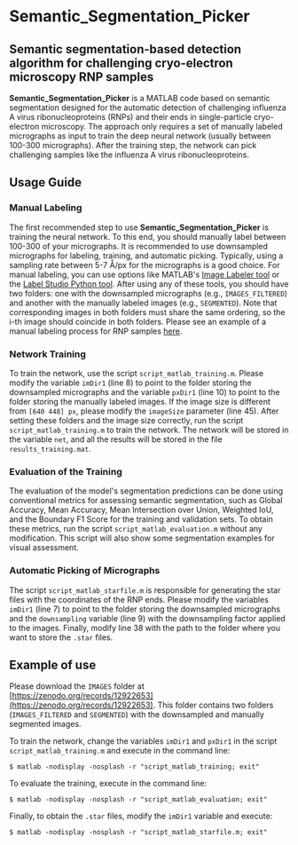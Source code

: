 # Semantic_Segmentation_Picker

## Semantic segmentation-based detection algorithm for challenging cryo-electron microscopy RNP samples

**Semantic_Segmentation_Picker** is a MATLAB code based on semantic segmentation designed for the automatic detection of challenging influenza A virus ribonucleoproteins (RNPs) and their ends in single-particle cryo-electron microscopy. The approach only requires a set of manually labeled micrographs as input to train the deep neural network (usually between 100-300 micrographs). After the training step, the network can pick challenging samples like the influenza A virus ribonucleoproteins.

## Usage Guide

### Manual Labeling

The first recommended step to use **Semantic_Segmentation_Picker** is training the neural network. To this end, you should manually label between 100-300 of your micrographs. It is recommended to use downsampled micrographs for labeling, training, and automatic picking. Typically, using a sampling rate between 5-7 Å/px for the micrographs is a good choice. For manual labeling, you can use options like MATLAB's [Image Labeler tool](https://es.mathworks.com/help/vision/ref/imagelabeler-app.html) or the [Label Studio Python tool](https://labelstud.io/). After using any of these tools, you should have two folders: one with the downsampled micrographs (e.g., `IMAGES_FILTERED`) and another with the manually labeled images (e.g., `SEGMENTED`). Note that corresponding images in both folders must share the same ordering, so the i-th image should coincide in both folders. Please see an example of a manual labeling process for RNP samples [here](https://zenodo.org/records/12922653).

### Network Training

To train the network, use the script `script_matlab_training.m`. Please modify the variable `imDir1` (line 8) to point to the folder storing the downsampled micrographs and the variable `pxDir1` (line 10) to point to the folder storing the manually labeled images. If the image size is different from `[640 448] px`, please modify the `imageSize` parameter (line 45). After setting these folders and the image size correctly, run the script `script_matlab_training.m` to train the network. The network will be stored in the variable `net`, and all the results will be stored in the file `results_training.mat`.

### Evaluation of the Training

The evaluation of the model's segmentation predictions can be done using conventional metrics for assessing semantic segmentation, such as Global Accuracy, Mean Accuracy, Mean Intersection over Union, Weighted IoU, and the Boundary F1 Score for the training and validation sets. To obtain these metrics, run the script `script_matlab_evaluation.m` without any modification. This script will also show some segmentation examples for visual assessment.

### Automatic Picking of Micrographs

The script `script_matlab_starfile.m` is responsible for generating the star files with the coordinates of the RNP ends. Please modify the variables `imDir1` (line 7) to point to the folder storing the downsampled micrographs and the `downsampling` variable (line 9) with the downsampling factor applied to the images. Finally, modify line 38 with the path to the folder where you want to store the `.star` files.

## Example of use

Please download the `IMAGES` folder at [https://zenodo.org/records/12922653](https://zenodo.org/records/12922653). This folder contains two folders (`IMAGES_FILTERED` and `SEGMENTED`) with the downsampled and manually segmented images.

To train the network, change the variables `imDir1` and `pxDir1` in the script `script_matlab_training.m` and execute in the command line:

`$ matlab -nodisplay -nosplash -r "script_matlab_training; exit"`

To evaluate the training, execute in the command line:

`$ matlab -nodisplay -nosplash -r "script_matlab_evaluation; exit"`

Finally, to obtain the `.star` files, modify the `imDir1` variable and execute:

`$ matlab -nodisplay -nosplash -r "script_matlab_starfile.m; exit"`



